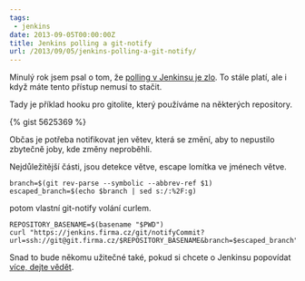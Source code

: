 ```yaml
---
tags:
 - jenkins
date: 2013-09-05T00:00:00Z
title: Jenkins polling a git-notify
url: /2013/09/05/jenkins-polling-a-git-notify/
---
```


Minulý rok jsem psal o tom, že [polling v Jenkinsu je zlo](https://blog.prskavec.net/2012/06/jenkins-scm-polling-je-zlo/). To stále platí, ale i když máte tento přístup nemusí to stačit.

<!--more-->

Tady je příklad hooku pro gitolite, který používáme na některých repository.

{% gist 5625369 %}

Občas je potřeba notifikovat jen větev, která se změní, aby to nepustilo zbytečně joby, kde změny neproběhli.

Nejdůležitější části, jsou detekce větve, escape lomítka ve jménech větve.

    branch=$(git rev-parse --symbolic --abbrev-ref $1)
    escaped_branch=$(echo $branch | sed s:/:%2F:g)

potom vlastní git-notify volání curlem.

    REPOSITORY_BASENAME=$(basename "$PWD")
    curl "https://jenkins.firma.cz/git/notifyCommit?url=ssh://git@git.firma.cz/$REPOSITORY_BASENAME&branch=$escaped_branch"


Snad to bude někomu užitečné také, pokud si chcete o Jenkinsu popovídat [více, dejte vědět](https://blog.prskavec.net/skoleni/).

